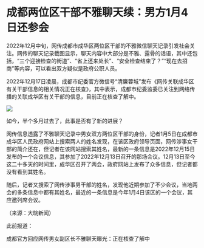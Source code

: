 # 成都两位区干部不雅聊天续：男方1月4日还参会

2022年12月中旬，网传成都市成华区两位区干部的不雅微信聊天记录引发社会关注。网传的聊天记录截图显示，聊天内容中大部分是不雅、露骨的话语，其中还包括，“三个迎接检查的街道”、“省上还来处长”、“安全检查结束了？”“现在去招商”等内容，可以看出双方疑似是政府公职人员。

2022年12月17日凌晨，成都市纪委官方微信号“清廉蓉城”发布《网传关联成华区有关干部信息的相关情况正在核查》，其中表示，成都市纪委监委已关注到网络传播的关联成华区有关干部的信息，目前正在核查了解中。

![](https://inews.gtimg.com/newsapp_bt/0/15595095707/1000)

​如今，半个多月过去了，此事是否有了新的进展？

网传信息透露了不雅聊天记录中男女双方两位区干部的身份，记者1月5日在成都市成华区人民政府网站上搜索两人的姓名发现，在该区政府领导页面，网传涉事女干部的简介还在，但记者在该网站搜索其姓名，最新的一条信息是2022年12月15日发布的一个会议信息，其参加了2022年12月13日召开的那场会议。12月13日至今这二十多天的时间里，成华区召开了两会，政府网站上发布了众多信息，但记者都没有看到其姓名。

随后，记者又搜索了网传涉事男干部的姓名，发现他近期参加了不少会议，当地两会的多条信息中都有其姓名，最近的一条信息是今年1月4日该区的一个会议，其应邀列席会议。

（来源：大皖新闻）

此前报道：

成都官方回应网传男女副区长不雅聊天曝光：正在核查了解中

